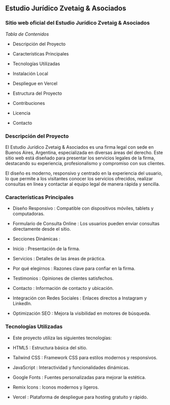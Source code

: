 ## Estudio Jurídico Zvetaig & Asociados


### Sitio web oficial del Estudio Jurídico Zvetaig & Asociados

*Tabla de Contenidos*

- Descripción del Proyecto

- Características Principales

- Tecnologías Utilizadas

- Instalación Local

- Despliegue en Vercel

- Estructura del Proyecto

- Contribuciones

- Licencia

- Contacto

### **Descripción del Proyecto**

El Estudio Jurídico Zvetaig & Asociados es una firma legal con sede en Buenos Aires, Argentina, especializada en diversas áreas del derecho. Este sitio web está diseñado para presentar los servicios legales de la firma, destacando su experiencia, profesionalismo y compromiso con sus clientes.

El diseño es moderno, responsivo y centrado en la experiencia del usuario, lo que permite a los visitantes conocer los servicios ofrecidos, realizar consultas en línea y contactar al equipo legal de manera rápida y sencilla.

### **Características Principales**

- Diseño Responsivo : Compatible con dispositivos móviles, tablets y computadoras.

- Formulario de Consulta Online : Los usuarios pueden enviar consultas directamente desde el sitio.

- Secciones Dinámicas :

- Inicio : Presentación de la firma.

- Servicios : Detalles de las áreas de práctica.

- Por qué elegirnos : Razones clave para confiar en la firma.

- Testimonios : Opiniones de clientes satisfechos.

- Contacto : Información de contacto y ubicación.

- Integración con Redes Sociales : Enlaces directos a Instagram y LinkedIn.

- Optimización SEO : Mejora la visibilidad en motores de búsqueda.

### **Tecnologías Utilizadas**

- Este proyecto utiliza las siguientes tecnologías:

- HTML5 : Estructura básica del sitio.

- Tailwind CSS : Framework CSS para estilos modernos y responsivos.

- JavaScript : Interactividad y funcionalidades dinámicas.

- Google Fonts : Fuentes personalizadas para mejorar la estética.

- Remix Icons : Iconos modernos y ligeros.

- Vercel : Plataforma de despliegue para hosting gratuito y rápido.
